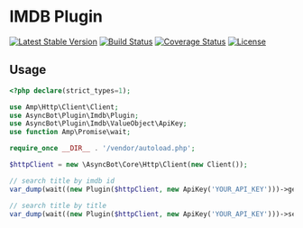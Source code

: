 # IMDB Plugin

[![Latest Stable Version](https://poser.pugx.org/async-bot/imdb-plugin/v/stable)](https://packagist.org/packages/async-bot/imdb-plugin)
[![Build Status](https://travis-ci.org/async-bot/imdb-plugin.svg?branch=master)](https://travis-ci.org/async-bot/imdb-plugin)
[![Coverage Status](https://coveralls.io/repos/github/async-bot/imdb-plugin/badge.svg?branch=master)](https://coveralls.io/github/async-bot/imdb-plugin?branch=master)
[![License](https://poser.pugx.org/async-bot/imdb-plugin/license)](https://packagist.org/packages/async-bot/imdb-plugin)

## Usage

```php
<?php declare(strict_types=1);

use Amp\Http\Client\Client;
use AsyncBot\Plugin\Imdb\Plugin;
use AsyncBot\Plugin\Imdb\ValueObject\ApiKey;
use function Amp\Promise\wait;

require_once __DIR__ . '/vendor/autoload.php';

$httpClient = new \AsyncBot\Core\Http\Client(new Client());

// search title by imdb id
var_dump(wait((new Plugin($httpClient, new ApiKey('YOUR_API_KEY')))->getByImdbId('tt3896198')));

// search title by title
var_dump(wait((new Plugin($httpClient, new ApiKey('YOUR_API_KEY')))->searchByTitle('pulp fiction')));
```
